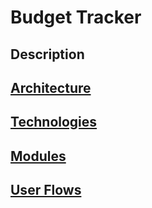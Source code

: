 # Budget Tracker

## Description

## [Architecture](./docs/architecture.md)

## [Technologies](./docs/technologies.md)

## [Modules](./docs/modules.md)

## [User Flows](docs/flows/flows.md)
